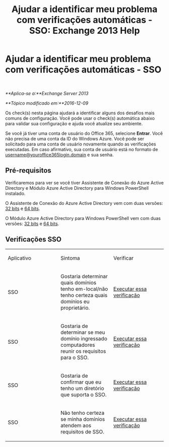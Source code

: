 ﻿---
title: 'Ajudar a identificar meu problema com verificações automáticas - SSO: Exchange 2013 Help'
TOCTitle: Ajudar a identificar meu problema com verificações automáticas - SSO
ms:assetid: b7d8418d-f6a9-4bed-af84-0b2ad0554aa9
ms:mtpsurl: https://technet.microsoft.com/pt-br/library/Dn793975(v=EXCHG.150)
ms:contentKeyID: 62633043
ms.date: 05/22/2018
mtps_version: v=EXCHG.150
ms.translationtype: MT
---

# Ajudar a identificar meu problema com verificações automáticas - SSO

 

_**Aplica-se a:**Exchange Server 2013_

_**Tópico modificado em:**2016-12-09_

Os check(s) nesta página ajudará a identificar alguns dos desafios mais comuns de configuração. Você pode usar o check(s) automática abaixo para validar sua configuração e ajuda você atualize seu ambiente.

Se você já tiver uma conta de usuário do Office 365, selecione **Entrar**. Você não precisa de uma conta da ID do Windows Azure. Você pode ser solicitado para uma conta de usuário novamente quando as verificações executadas. Em caso afirmativo, sua conta de usuário está no formato de username@youroffice365login.domain e sua senha.

## Pré-requisitos

Verificaremos para ver se você tiver Assistente de Conexão do Azure Active Directory e Módulo Azure Active Directory para Windows PowerShell instalado.

O Assistente de Conexão do Azure Active Directory vem com duas versões: [32 bits](https://go.microsoft.com/fwlink/?linkid=286261) e [64 bits](https://go.microsoft.com/fwlink/?linkid=286262).

O Módulo Azure Active Directory para Windows PowerShell vem com duas versões: [32 bits](https://go.microsoft.com/fwlink/?linkid=286258) e [64 bits](https://go.microsoft.com/fwlink/?linkid=286259).

## Verificações SSO


<table>
<colgroup>
<col style="width: 33%" />
<col style="width: 33%" />
<col style="width: 33%" />
</colgroup>
<tbody>
<tr class="odd">
<td><p>Aplicativo</p></td>
<td><p>Sintoma</p></td>
<td><p>Verificar</p></td>
</tr>
<tr class="even">
<td><p>SSO</p></td>
<td><p>Gostaria determinar quais domínios tenho em-local/não tenho certeza quais domínios eu proprietário.</p></td>
<td><p><a href="https://go.microsoft.com/?linkid=9834918">Executar essa verificação</a></p></td>
</tr>
<tr class="odd">
<td><p>SSO</p></td>
<td><p>Gostaria de determinar se meu domínio ingressado computadores reunir os requisitos para o SSO.</p></td>
<td><p><a href="https://go.microsoft.com/?linkid=9834912">Executar essa verificação</a></p></td>
</tr>
<tr class="even">
<td><p>SSO</p></td>
<td><p>Gostaria de confirmar que eu tenho um diretório que suporta o SSO.</p></td>
<td><p><a href="https://go.microsoft.com/?linkid=9834876">Executar essa verificação</a></p></td>
</tr>
<tr class="odd">
<td><p>SSO</p></td>
<td><p>Não tenho certeza se minha domínios atendem aos requisitos de SSO.</p></td>
<td><p><a href="https://go.microsoft.com/?linkid=9834918">Executar essa verificação</a></p></td>
</tr>
</tbody>
</table>

